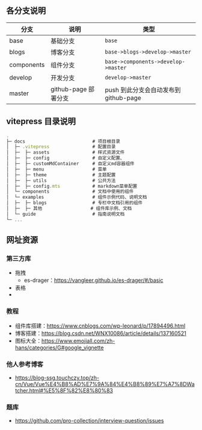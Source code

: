 <!--
 * @Description: docs说明文档
 * @Date: 2024-06-27 09:40:26
 * @LastEditTime: 2025-04-25 11:03:57
-->
<!-- 题库https://github.com/pro-collection/interview-question/issues -->

## 各分支说明

<div class="doc-table">

| 分支       | 说明                 | 类型                                  |
| ---------- | -------------------- | ------------------------------------- |
| base       | 基础分支             | `base`                                |
| blogs      | 博客分支             | `base->blogs->develop->master`        |
| components | 组件分支             | `base->components->develop->master`   |
| develop    | 开发分支             | `develop->master`                     |
| master     | github-page 部署分支 | push 到此分支会自动发布到 github-page |

</div>

## vitepress 目录说明

```js
.
├─ docs                         # 项目根目录
│  ├─ .vitepress                # 配置目录
│  ├─  ├─ assets                # 样式资源文件
│  ├─  ├─ config                # 自定义配置、
│  ├─  ├─ customMdContainer     # 自定义md容器组件
│  ├─  ├─ menu                  # 菜单
│  ├─  ├─ theme                 # 主题配置
│  ├─  ├─ utils                 # 公共方法
│  ├─  ├─ config.mts            # markdown菜单配置
│  └─ components                # 文档中使用的组件
│  └─ examples                  # 组件示例代码、说明文档
│  ├─  ├─ blogs                 # 专栏中文档引用的组件
│  ├─  ├─ 其他                  # 组件库示例、文档
│  └─ guide                     # 指南说明文档
└─ ...
```

## 网址资源
### 第三方库

- 拖拽
  - es-drager：https://vangleer.github.io/es-drager/#/basic
- 表格
 - 
### 教程

- 组件库搭建：https://www.cnblogs.com/wp-leonard/p/17894496.html
- 博客搭建：https://blog.csdn.net/WNX10086/article/details/137160521
- 图标大全：https://www.emojiall.com/zh-hans/categories/G#google_vignette


### 他人参考博客

- https://blog-ssg.touchczy.top/zh-cn/Vue/Vue%E4%B8%AD%E7%9A%84%E4%B8%89%E7%A7%8DWatcher.html#%E5%8F%82%E8%80%83

### 题库

- https://github.com/pro-collection/interview-question/issues
